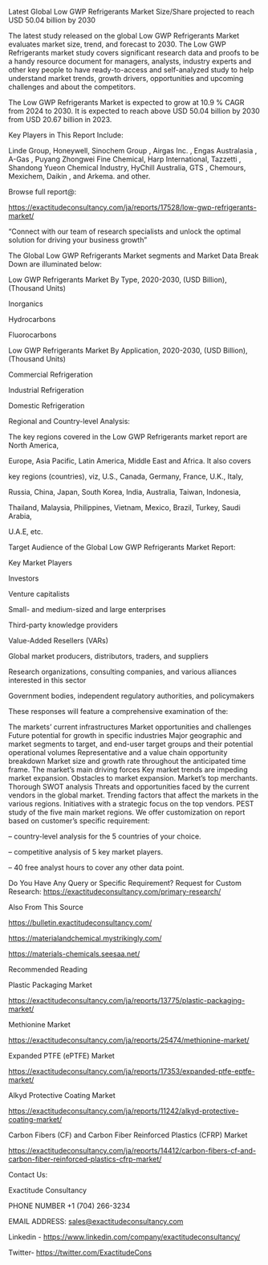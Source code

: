 Latest Global Low GWP Refrigerants Market Size/Share projected to reach USD 50.04 billion by 2030

The latest study released on the global Low GWP Refrigerants Market evaluates market size, trend, and forecast to 2030. The Low GWP Refrigerants market study covers significant research data and proofs to be a handy resource document for managers, analysts, industry experts and other key people to have ready-to-access and self-analyzed study to help understand market trends, growth drivers, opportunities and upcoming challenges and about the competitors.

The Low GWP Refrigerants Market is expected to grow at 10.9 % CAGR from 2024 to 2030. It is expected to reach above USD 50.04 billion by 2030 from USD 20.67 billion in 2023.

Key Players in This Report Include:

Linde Group, Honeywell, Sinochem Group , Airgas Inc. , Engas Australasia , A-Gas , Puyang Zhongwei Fine Chemical, Harp International, Tazzetti , Shandong Yueon Chemical Industry, HyChill Australia, GTS , Chemours, Mexichem, Daikin , and Arkema. and other.

Browse full report@:

https://exactitudeconsultancy.com/ja/reports/17528/low-gwp-refrigerants-market/

“Connect with our team of research specialists and unlock the optimal solution for driving your business growth”

The Global Low GWP Refrigerants Market segments and Market Data Break Down are illuminated below:

Low GWP Refrigerants Market By Type, 2020-2030, (USD Billion), (Thousand Units)

Inorganics

Hydrocarbons

Fluorocarbons

Low GWP Refrigerants Market By Application, 2020-2030, (USD Billion), (Thousand Units)

Commercial Refrigeration

Industrial Refrigeration

Domestic Refrigeration

Regional and Country-level Analysis:

The key regions covered in the Low GWP Refrigerants market report are North America,

Europe, Asia Pacific, Latin America, Middle East and Africa. It also covers

key regions (countries), viz, U.S., Canada, Germany, France, U.K., Italy,

Russia, China, Japan, South Korea, India, Australia, Taiwan, Indonesia,

Thailand, Malaysia, Philippines, Vietnam, Mexico, Brazil, Turkey, Saudi Arabia,

U.A.E, etc.

Target Audience of the Global Low GWP Refrigerants Market Report:

Key Market Players

Investors

Venture capitalists

Small- and medium-sized and large enterprises

Third-party knowledge providers

Value-Added Resellers (VARs)

Global market producers, distributors, traders, and suppliers

Research organizations, consulting companies, and various alliances interested in this sector

Government bodies, independent regulatory authorities, and policymakers

These responses will feature a comprehensive examination of the:

The markets’ current infrastructures
Market opportunities and challenges
Future potential for growth in specific industries
Major geographic and market segments to target, and end-user target groups and their potential operational volumes
Representative and a value chain opportunity breakdown
Market size and growth rate throughout the anticipated time frame.
The market’s main driving forces
Key market trends are impeding market expansion.
Obstacles to market expansion.
Market’s top merchants.
Thorough SWOT analysis
Threats and opportunities faced by the current vendors in the global market.
Trending factors that affect the markets in the various regions.
Initiatives with a strategic focus on the top vendors.
PEST study of the five main market regions.
We offer customization on report based on customer’s specific requirement:

– country-level analysis for the 5 countries of your choice.

– competitive analysis of 5 key market players.

– 40 free analyst hours to cover any other data point.

Do You Have Any Query or Specific Requirement? Request for Custom Research: https://exactitudeconsultancy.com/primary-research/

Also From This Source

https://bulletin.exactitudeconsultancy.com/

https://materialandchemical.mystrikingly.com/

https://materials-chemicals.seesaa.net/

Recommended Reading

Plastic Packaging Market

https://exactitudeconsultancy.com/ja/reports/13775/plastic-packaging-market/

Methionine Market

https://exactitudeconsultancy.com/ja/reports/25474/methionine-market/

Expanded PTFE (ePTFE) Market

https://exactitudeconsultancy.com/ja/reports/17353/expanded-ptfe-eptfe-market/

Alkyd Protective Coating Market

https://exactitudeconsultancy.com/ja/reports/11242/alkyd-protective-coating-market/

Carbon Fibers (CF) and Carbon Fiber Reinforced Plastics (CFRP) Market

https://exactitudeconsultancy.com/ja/reports/14412/carbon-fibers-cf-and-carbon-fiber-reinforced-plastics-cfrp-market/﻿

Contact Us:

Exactitude Consultancy

PHONE NUMBER +1 (704) 266-3234

EMAIL ADDRESS: sales@exactitudeconsultancy.com

Linkedin - https://www.linkedin.com/company/exactitudeconsultancy/

Twitter- https://twitter.com/ExactitudeCons
